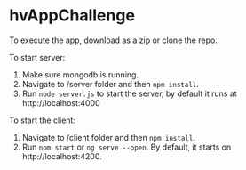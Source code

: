 # hvAppChallenge

To execute the app, download as a zip or clone the repo.

To start server:

1. Make sure mongodb is running.
2. Navigate to /server folder and then `npm install`.
3. Run `node server.js` to start the server, by default it runs at http://localhost:4000

To start the client:

1. Navigate to /client folder and then `npm install`.
2. Run `npm start` or `ng serve --open`. By default, it starts on http://localhost:4200.

